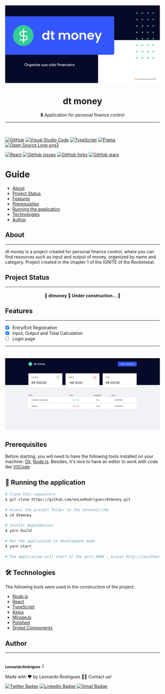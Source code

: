 
<p align="center" >
<img   alt="dtmoney banner" src=".github/dtmoneybanner.png" />
</p>



<h1 align="center">
     dt money
</h1>
<p align="center">💲 Application for personal finance control </p>

---
\
\
[![GitHub](https://img.shields.io/badge/--181717?logo=github&logoColor=ffffff)](https://github.com/)
[![Visual Studio Code](https://img.shields.io/badge/--007ACC?logo=visual%20studio%20code&logoColor=ffffff)](https://code.visualstudio.com/)
[![TypeScript](https://img.shields.io/badge/--3178C6?logo=typescript&logoColor=ffffff)](https://www.typescriptlang.org/)
[![Figma](https://img.shields.io/badge/--F24E1E?logo=figma&logoColor=ffffff)](https://www.figma.com/)
[![Open Source Love svg3](https://badges.frapsoft.com/os/v3/open-source.svg?v=103)](https://github.com/ellerbrock/open-source-badges/)

<a href="https://pt-br.reactjs.org/"><img alt="React" src="https://img.shields.io/badge/Made in-React-blue"></a>
<a href="https://github.com/onLeoRodrigues/dtmoney/issues"><img alt="GitHub issues" src="https://img.shields.io/github/issues/onLeoRodrigues/dtmoney"></a>
<a href="https://github.com/onLeoRodrigues/dtmoney/network"><img alt="GitHub forks" src="https://img.shields.io/github/forks/onLeoRodrigues/dtmoney"></a>
<a href="https://github.com/onLeoRodrigues/dtmoney/stargazers"><img alt="GitHub stars" src="https://img.shields.io/github/stars/onLeoRodrigues/dtmoney"></a>

Guide
=================
<!--ts-->
   * [About](#About)
   * [Project Status](#Project-Status)
   * [Features](#Features)
   * [Prerequisites](#Prerequisites)
   * [Running the application](#Running-the-application)
   * [Technologies](#Technologies)
   * [Author](#Author)
<!--te-->

## About
---
dt money is a project created for personal finance control, where you can find resources such as input and output of money, organized by name and category.
Project created in the chapter 1 of the IGNITE of the Rocketseat.


## Project Status
---

<h4 align="center"> 
	🚧  dtmoney 🚩 Under construction...  🚧
</h4>

## Features
---

- [x] Entry/Exit Registration
- [x] Input, Output and Total Calculation
- [ ] Login page

---
<h1 align="center">
  <img alt="dtmoneypreview" title="#dtmoneypreview" src=".github/preview.png" />
</h1>


## Prerequisites

Before starting, you will need to have the following tools installed on your machine:
[Git](https://git-scm.com), [Node.js](https://nodejs.org/en/). 
Besides, it's nice to have an editor to work with code like [VSCode](https://code.visualstudio.com/)

## 🎲 Running the application

```bash
# Clone this repository
$ git clone https://github.com/onLeoRodrigues/dtmoney.git

# Access the project folder in the terminal/cmd
$ cd dtmoney

# Install dependencies
$ yarn build

# Run the application in development mode
$ yarn start

# The application will start at the port:3000 - access http://localhost:3000/
```
## 🛠 Technologies

The following tools were used in the construction of the project:

- [Node.js](https://nodejs.org/en/)
- [React](https://pt-br.reactjs.org/)
- [TypeScript](https://www.typescriptlang.org/)
- [Axios](https://axios-http.com/docs/intro)
- [MirageJs](https://miragejs.com/)                       
- [Polished](https://polished.js.org/)
- [Styled Components](https://styled-components.com/)  

## Author
---

<a href="https://bio.link/leorodriguesdev">
 <img style="border-radius: 50%;" src="https://avatars.githubusercontent.com/u/74029443?s=400&u=6805c72bfdcfef209836c10e359c1312bb1619c7&v=4" width="100px;" alt=""/>
 <br />
 <sub><b>Leonardo Rodrigues</b></sub></a> <a href="https://bio.link/leorodriguesdev" title="link leo">⚡</a>


Made with ❤️ by Leonardo Rodrigues 👋🏽 Contact us!

[![Twitter Badge](https://img.shields.io/badge/-@leorodriguesdev-1ca0f1?style=flat-square&labelColor=1ca0f1&logo=twitter&logoColor=white&link=https://twitter.com/leorodriguesdev)](https://twitter.com/leorodriguesdev) [![Linkedin Badge](https://img.shields.io/badge/-Linkedin-blue?style=flat-square&logo=Linkedin&logoColor=white&link=https://www.linkedin.com/in/on-leorodrigues/)](https://www.linkedin.com/in/on-leorodrigues/) 
[![Gmail Badge](https://img.shields.io/badge/-lerodriguesoffice@gmail.com-c14438?style=flat-square&logo=Gmail&logoColor=white&link=mailto:leorodriguesoffice@gmail.com)](mailto:leorodriguesoffice@gmail.com)
<p align="left" >
<img   alt="logoleo" src=".github/logoleo.png" width="400px; />
</p>